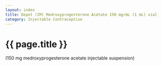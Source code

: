 ```yaml
---
layout: index
title: Depot (IM) Medroxyprogesterone Acetate 150 mg/mL (1 mL) vial
category: Injectable Contraceptive
---
```

# {{ page.title }}

(150 mg medroxyprogesterone acetate injectable suspension)